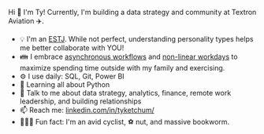 Hi 👋 I'm Ty! Currently, I'm building a data strategy and community at Textron Aviation ✈️.

* 💡 I'm an [ESTJ](https://www.16personalities.com/estj-personality). While not perfect, understanding personality types helps me better collaborate with YOU!
* 👪 I embrace [asynchronous workflows](https://about.gitlab.com/company/culture/all-remote/asynchronous/) and [non-linear workdays](https://about.gitlab.com/company/culture/all-remote/non-linear-workday/) to maximize spending time outside with my family and exercising.
* ⚙️ I use daily: SQL, Git, Power BI
* 🌱 Learning all about Python
* 💬 Talk to me about data strategy, analytics, finance, remote work leadership, and building relationships
* 📫 Reach me: [linkedin.com/in/tyketchum/](https://www.linkedin.com/in/tyketchum/)
* 🚴🏽‍♂️ Fun fact: I'm an avid cyclist, ⚽ nut, and massive bookworm.
<!--
**tyketch/tyketch** is a ✨ _special_ ✨ repository because its `README.md` (this file) appears on your GitHub profile.

Here are some ideas to get you started:

- 🔭 I’m currently working on ...
- 🌱 I’m currently learning ...
- 👯 I’m looking to collaborate on ...
- 🤔 I’m looking for help with ...
- 💬 Ask me about ...
- 📫 How to reach me: ...
- 😄 Pronouns: ...
- ⚡ Fun fact: ...
-->
